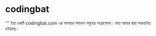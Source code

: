 # codingbat
''' ইহা একটি codingbat.com এর সমস্যার সমাধান সমুহের সংগ্রহশালা।
যাহা আমার দ্বারা সমাধানিত হইয়াছে।
